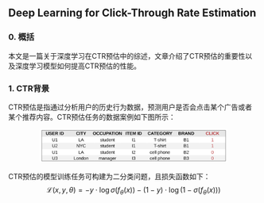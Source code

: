 ## Deep Learning for Click-Through Rate Estimation

### 0. 概括

本文是一篇关于深度学习在CTR预估中的综述，文章介绍了CTR预估的重要性以及深度学习模型如何提高CTR预估的性能。


### 1. CTR背景

CTR预估是指通过分析用户的历史行为数据，预测用户是否会点击某个广告或者某个推荐内容。CTR预估任务的数据案例如下图所示：

<div align="center">
<img src=Figure/ClickInstance.png width=75% />
</div>

CTR预估的模型训练任务可构建为二分类问题，且损失函数如下：
$$ \mathcal{L}(x, y, \theta) = -y\cdot \log \sigma(f_{\theta}(x)) - (1-y)\cdot \log (1-\sigma(f_{\theta} (x))) $$

